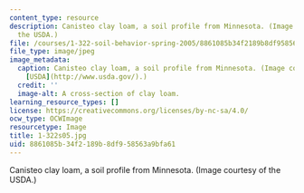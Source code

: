 ```yaml
---
content_type: resource
description: Canisteo clay loam, a soil profile from Minnesota. (Image courtesy of
  the USDA.)
file: /courses/1-322-soil-behavior-spring-2005/8861085b34f2189b8df958563a9bfa61_1-322s05.jpg
file_type: image/jpeg
image_metadata:
  caption: Canisteo clay loam, a soil profile from Minnesota. (Image courtesy of the
    [USDA](http://www.usda.gov/).)
  credit: ''
  image-alt: A cross-section of clay loam.
learning_resource_types: []
license: https://creativecommons.org/licenses/by-nc-sa/4.0/
ocw_type: OCWImage
resourcetype: Image
title: 1-322s05.jpg
uid: 8861085b-34f2-189b-8df9-58563a9bfa61
---
```

Canisteo clay loam, a soil profile from Minnesota. (Image courtesy of the USDA.)
